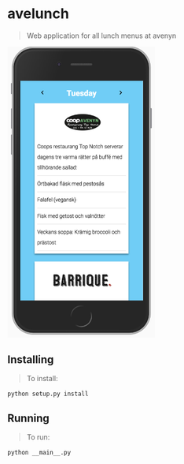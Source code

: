 # avelunch
> Web application for all lunch menus at avenyn

<img src='avelunch.png' width='300px'/>

## Installing
> To install:

    python setup.py install

## Running
> To run:

    python __main__.py
